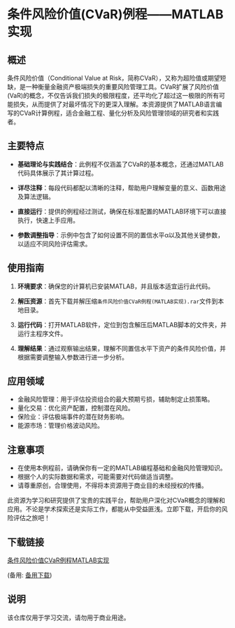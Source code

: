 # 条件风险价值(CVaR)例程——MATLAB实现

## 概述

条件风险价值（Conditional Value at Risk，简称CVaR），又称为超险值或期望短缺，是一种衡量金融资产极端损失的重要风险管理工具。CVaR扩展了风险价值(VaR)的概念，不仅告诉我们损失的极限程度，还平均化了超过这一极限的所有可能损失，从而提供了对最坏情况下的更深入理解。本资源提供了MATLAB语言编写的CVaR计算例程，适合金融工程、量化分析及风险管理领域的研究者和实践者。

## 主要特点

- **基础理论与实践结合**：此例程不仅涵盖了CVaR的基本概念，还通过MATLAB代码具体展示了其计算过程。
  
- **详尽注释**：每段代码都配以清晰的注释，帮助用户理解变量的意义、函数用途及算法逻辑。
  
- **直接运行**：提供的例程经过测试，确保在标准配置的MATLAB环境下可以直接执行，快速上手应用。

- **参数调整指导**：示例中包含了如何设置不同的置信水平α以及其他关键参数，以适应不同风险评估需求。

## 使用指南

1. **环境要求**：确保您的计算机已安装MATLAB，并且版本适宜运行此代码。
   
2. **解压资源**：首先下载并解压缩`条件风险价值CVaR例程(MATLAB实现).rar`文件到本地目录。

3. **运行代码**：打开MATLAB软件，定位到包含解压后MATLAB脚本的文件夹，并运行主程序文件。

4. **理解结果**：通过观察输出结果，理解不同置信水平下资产的条件风险价值，并根据需要调整输入参数进行进一步分析。

## 应用领域

- 金融风险管理：用于评估投资组合的最大预期亏损，辅助制定止损策略。
- 量化交易：优化资产配置，控制潜在风险。
- 保险业：评估极端事件的潜在财务影响。
- 能源市场：管理价格波动风险。

## 注意事项

- 在使用本例程前，请确保你有一定的MATLAB编程基础和金融风险管理知识。
- 根据个人的实际数据和需求，可能需要对代码做适当调整。
- 请尊重原创，合理使用，不得将本资源用于商业目的未经授权的传播。

此资源为学习和研究提供了宝贵的实践平台，帮助用户深化对CVaR概念的理解和应用。不论是学术探索还是实际工作，都能从中受益匪浅。立即下载，开启你的风险评估之旅吧！

## 下载链接
[条件风险价值CVaR例程MATLAB实现](https://pan.quark.cn/s/a45c8dbbde57) 

(备用: [备用下载](https://pan.baidu.com/s/1RfT9aZW1RCl74Sm6lDh8eg?pwd=1234))

## 说明

该仓库仅用于学习交流，请勿用于商业用途。
